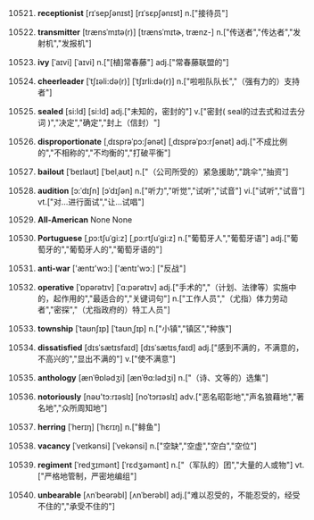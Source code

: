 10521. **receptionist**
[rɪˈsepʃənɪst]  [rɪˈsɛpʃənɪst]
n.["接待员"]  

10522. **transmitter**
[trænsˈmɪtə(r)]  [trænsˈmɪtɚ, trænz-]
n.["传送者","传达者","发射机","发报机"]  

10523. **ivy**
[ˈaɪvi]  [ˈaɪvi]
n.["[植]常春藤"]  adj.["常春藤联盟的"]  

10524. **cheerleader**
[ˈtʃɪəli:də(r)]  [ˈtʃɪrli:də(r)]
n.["啦啦队队长","（强有力的）支持者"]  

10525. **sealed**
[si:ld]  [si:ld]
adj.["未知的，密封的"]  v.["密封( seal的过去式和过去分词 )","决定","确定","封上（信封）"]  

10526. **disproportionate**
[ˌdɪsprəˈpɔ:ʃənət]  [ˌdɪsprəˈpɔ:rʃənət]
adj.["不成比例的","不相称的","不均衡的","打破平衡"]  

10527. **bailout**
[ˈbeɪlaʊt]  [ˈbelˌaʊt]
n.["（公司所受的）紧急援助","跳伞","抽资"]  

10528. **audition**
[ɔ:ˈdɪʃn]  [ɔˈdɪʃən]
n.["听力","听觉","试听","试音"]  vi.["试听","试音"]  vt.["对…进行面试","让…试唱"]  

10529. **All-American**
None
None

10530. **Portuguese**
[ˌpɔ:tʃuˈgi:z]  [ˌpɔ:rtʃuˈgi:z]
n.["葡萄牙人","葡萄牙语"]  adj.["葡萄牙的","葡萄牙人的","葡萄牙语的"]  

10531. **anti-war**
['æntɪ'wɔ:]  ['æntɪ'wɔ:]
["反战"]  

10532. **operative**
[ˈɒpərətɪv]  [ˈɑ:pərətɪv]
adj.["手术的","（计划、法律等）实施中的，起作用的","最适合的","关键词句"]  n.["工作人员","（尤指）体力劳动者","密探","（尤指政府的）特工人员"]  

10533. **township**
[ˈtaʊnʃɪp]  [ˈtaʊnˌʃɪp]
n.["小镇","镇区","种族"]  

10534. **dissatisfied**
[dɪsˈsætɪsfaɪd]  [dɪsˈsætɪsˌfaɪd]
adj.["感到不满的，不满意的，不高兴的","显出不满的"]  v.["使不满意"]  

10535. **anthology**
[ænˈθɒlədʒi]  [ænˈθɑ:lədʒi]
n.["（诗、文等的）选集"]  

10536. **notoriously**
[nəʊ'tɔ:rɪəslɪ]  [noˈtɔrɪəslɪ]
adv.["恶名昭彰地","声名狼藉地","著名地","众所周知地"]  

10537. **herring**
[ˈherɪŋ]  [ˈhɛrɪŋ]
n.["鲱鱼"]  

10538. **vacancy**
[ˈveɪkənsi]  [ˈvekənsi]
n.["空缺","空虚","空白","空位"]  

10539. **regiment**
[ˈredʒɪmənt]  [ˈrɛdʒəmənt]
n.["（军队的）团","大量的人或物"]  vt.["严格地管制，严密地编组"]  

10540. **unbearable**
[ʌnˈbeərəbl]  [ʌnˈberəbl]
adj.["难以忍受的，不能忍受的，经受不住的","承受不住的"]  

